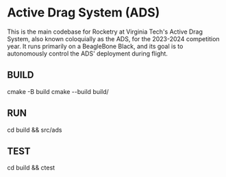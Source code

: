 # Active Drag System (ADS)
This is the main codebase for Rocketry at Virginia Tech's Active Drag System, also known coloquially as the ADS, for the 2023-2024 competition year. It runs primarily on a BeagleBone Black, and its goal is to autonomously control the ADS' deployment during flight.

## BUILD
cmake -B build
cmake --build build/

## RUN
cd build && src/ads

## TEST
cd build && ctest

